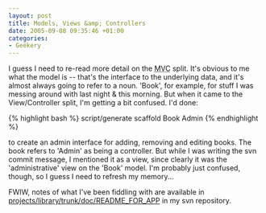 ```yaml
---
layout: post
title: Models, Views &amp; Controllers
date: 2005-09-08 09:35:46 +01:00
categories:
- Geekery
---
```

I guess I need to re-read more detail on the <acronym title="Model View Controller">MVC</acronym> split.  It's obvious to me what the model is -- that's the interface to the underlying data, and it's almost always going to refer to a noun.  'Book', for example, for stuff I was messing around with last night &amp; this morning.  But when it came to the View/Controller split, I'm getting a bit confused.  I'd done:

{% highlight bash %}
script/generate scaffold Book Admin
{% endhighlight %}

to create an admin interface for adding, removing and editing books.  The book refers to 'Admin' as being a controller.  But while I was writing the svn commit message, I mentioned it as a view, since clearly it was the 'administrative' view on the 'Book' model.  I'm probably just confused, though, so I guess I need to refresh my memory...

FWIW, notes of what I've been fiddling with are available in <a href="http://woss.name/svn/mathie/projects/library/trunk/doc/README_FOR_APP">projects/library/trunk/doc/README_FOR_APP</a> in my svn repository.
